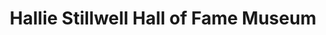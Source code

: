 ---
layout: repo
title: "Hallie Stillwell Hall of Fame Museum"
id: 16798
permalink: repos/16798/
---